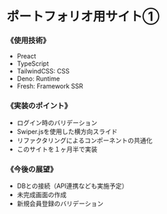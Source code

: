 # ポートフォリオ用サイト①


### 《使用技術》

- Preact
- TypeScript
- TailwindCSS: CSS
- Deno: Runtime
- Fresh: Framework SSR

### 《実装のポイント》

- ログイン時のバリデーション
- Swiper.jsを使用した横方向スライド
- リファクタリングによるコンポーネントの共通化
- このサイトを１ヶ月半で実装

### 《今後の展望》

- DBとの接続（API連携なども実施予定）
- 未完成画面の作成
- 新規会員登録のバリデーション
